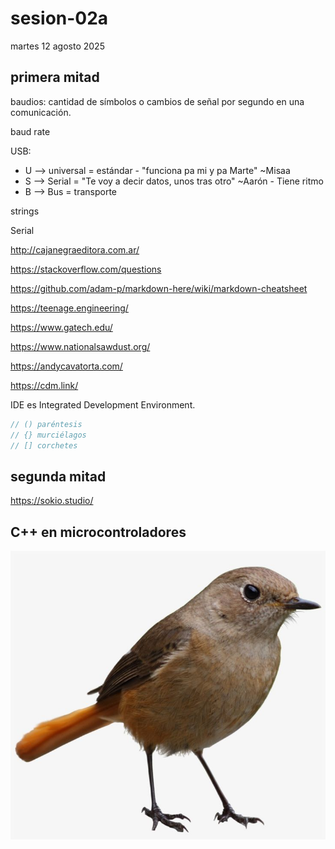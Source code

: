 # sesion-02a

martes 12 agosto 2025

## primera mitad

baudios: cantidad de símbolos o cambios de señal por segundo en una comunicación.

baud rate

USB:

- U --> universal = estándar - "funciona pa mi y pa Marte" ~Misaa
- S --> Serial = "Te voy a decir datos, unos tras otro" ~Aarón - Tiene ritmo
- B --> Bus = transporte

strings

Serial

<http://cajanegraeditora.com.ar/>

<https://stackoverflow.com/questions>

<https://github.com/adam-p/markdown-here/wiki/markdown-cheatsheet>

<https://teenage.engineering/>

<https://www.gatech.edu/>

<https://www.nationalsawdust.org/>

<https://andycavatorta.com/>

<https://cdm.link/>

IDE es Integrated Development Environment.

```cpp
// () paréntesis
// {} murciélagos
// [] corchetes
```

## segunda mitad

<https://sokio.studio/>

## C++ en microcontroladores

![imagen de un pájaro](./archivos/bird.jpg)
